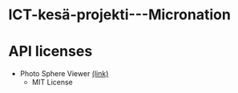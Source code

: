 # ICT-kesä-projekti---Micronation

# API licenses
- Photo Sphere Viewer [(link)](https://github.com/mistic100/Photo-Sphere-Viewer?tab=MIT-1-ov-file)
	- MIT License